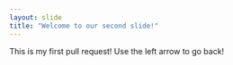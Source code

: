 ```yaml
---
layout: slide
title: "Welcome to our second slide!"
---
```

This is my first pull request!
Use the left arrow to go back!
